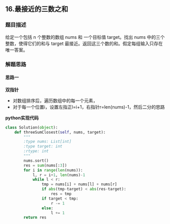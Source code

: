 ## 16.最接近的三数之和
### 题目描述
给定一个包括 n 个整数的数组 nums 和 一个目标值 target。找出 nums 中的三个整数，使得它们的和与 target 最接近。返回这三个数的和。假定每组输入只存在唯一答案。

### 解题思路
#### 思路一
**双指针**
- 对数组排序后，遍历数组中的每一个元素，
- 对于每一个位置i，设置左指正l=i+1，右指针r=len(nums)-1，然后二分的思路

**python实现代码**
```python
class Solution(object):
    def threeSumClosest(self, nums, target):
        """
        :type nums: List[int]
        :type target: int
        :rtype: int
        """
        nums.sort()
        res = sum(nums[:3])
        for i in range(len(nums)):
            l, r = i+1, len(nums)-1
            while l < r:
                tmp = nums[i] + nums[l] + nums[r]
                if abs(tmp-target) < abs(res-target):
                    res = tmp
                if target < tmp:
                    r -= 1
                else:
                    l += 1
        return res
```

